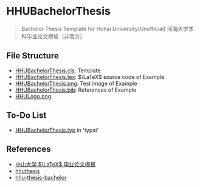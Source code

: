 # HHUBachelorThesis

> Bachelor Thesis Template for Hohai University(Unofficial)
> 河海大学本科毕业论文模板（非官方）

## File Structure

- [HHUBachelorThesis.cls](/HHUBachelorThesis.cls): Template
- [HHUBachelorThesis.tex](/HHUBachelorThesis.tex): $\LaTeX$ source code of Example
- [HHUBachelorThesis.png](/HHUBachelorThesis.png): Test image of Example
- [HHUBachelorThesis.bib](/HHUBachelorThesis.bib): References of Example
- [HHULogo.png](/HHULogo.png)

## To-Do List

- [HHUBachelorThesis.typ](/HHUBachelorThesis.typ) in 'typst'

## References

- [中山大学 $\LaTeX$ 毕业论文模板](https://github.com/SYSU-SCC/sysu-thesis)
- [hhuthesis](https://github.com/caowenhan/hhuthesis)
- [hhu-thesis-bachelor](https://github.com/davyxx3/hhu-thesis-bachelor)
